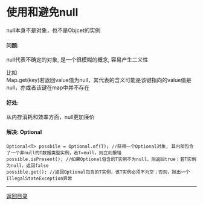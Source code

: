 使用和避免null
===


null本身不是对象，也不是Objcet的实例

#### 问题:
null代表不确定的对象, 是一个很模糊的概念, 容易产生二义性

比如<br>
Map.get(key)若返回value值为null，其代表的含义可能是该键指向的value值是null，亦或者该键在map中并不存在

#### 好处:
从内存消耗和效率方面，null更加廉价

#### 解决: Optional
```
Optional<T> possbile = Optional.of(T); //获得一个Optional对象, 其内部包含了一个非null的T数据类型实例，若T=null，则立刻报错  
possible.isPresent(); //如果Optional包含的T实例不为null，则返回true；若T实例为null，返回false
possible.get(); //返回Optional包含的T实例，该T实例必须不为空；否则，抛出一个IllegalStateException异常
```


---
[返回目录](Readme.md)